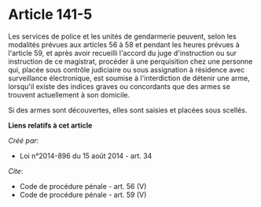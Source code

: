 # Article 141-5

Les services de police et les unités de gendarmerie peuvent, selon les modalités prévues aux articles 56 à 58 et pendant les
heures prévues à l'article 59, et après avoir recueilli l'accord du juge d'instruction ou sur instruction de ce magistrat,
procéder à une perquisition chez une personne qui, placée sous contrôle judiciaire ou sous assignation à résidence avec
surveillance électronique, est soumise à l'interdiction de détenir une arme, lorsqu'il existe des indices graves ou
concordants que des armes se trouvent actuellement à son domicile. 

Si des armes sont découvertes, elles sont saisies et placées sous scellés.

**Liens relatifs à cet article**

_Créé par_:

  - Loi n°2014-896 du 15 août 2014 - art. 34

_Cite_:

  - Code de procédure pénale - art. 56 (V)
  - Code de procédure pénale - art. 59 (V)
